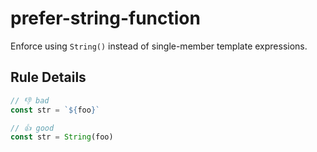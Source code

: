 # prefer-string-function

Enforce using `String()` instead of single-member template expressions.

## Rule Details

<!-- eslint-skip -->

```js
// 👎 bad
const str = `${foo}`
```

<!-- eslint-skip -->

```js
// 👍 good
const str = String(foo)
```
